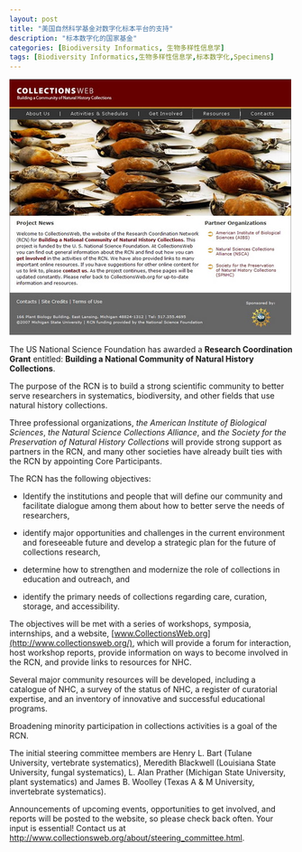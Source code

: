 ```yaml
---
layout: post
title: "美国自然科学基金对数字化标本平台的支持"
description: "标本数字化的国家基金"
categories: [Biodiversity Informatics, 生物多样性信息学]
tags: [Biodiversity Informatics,生物多样性信息学,标本数字化,Specimens]
---
```


![项目首页](/images/2009/3/vtheme7.jpg)

The US National Science Foundation has awarded a __Research Coordination Grant__ entitled: **Building a National Community of Natural History Collections**.

The purpose of the RCN is to build a strong scientific community to better serve researchers in systematics, biodiversity, and other fields that use natural history collections. 

Three professional organizations, *the American Institute of Biological Sciences*, *the Natural Science Collections Alliance*, and *the Society for the Preservation of Natural History Collections* will provide strong support as partners in the RCN, and many other societies have already built ties with the RCN by appointing Core Participants.


The RCN has the following objectives:

* Identify the institutions and people that will define our community and facilitate dialogue among them about how to better serve the needs of researchers,

* identify major opportunities and challenges in the current environment and foreseeable future and develop a strategic plan for the future of collections research,

* determine how to strengthen and modernize the role of collections in education and outreach, and

* identify the primary needs of collections regarding care, curation, storage, and accessibility.


The objectives will be met with a series of workshops, symposia, internships, and a website, [www.CollectionsWeb.org](http://www.collectionsweb.org/), which will provide a forum for interaction, host workshop reports, provide information on ways to become involved in the RCN, and provide links to resources for NHC.

Several major community resources will be developed, including a catalogue of NHC, a survey of the status of NHC, a register of curatorial expertise, and an inventory of innovative and successful educational programs.

Broadening minority participation in collections activities is a goal of the RCN. 


The initial steering committee members are Henry L. Bart (Tulane University, vertebrate systematics), Meredith Blackwell (Louisiana State University, fungal systematics), L. Alan Prather (Michigan State University, plant
systematics) and James B. Woolley (Texas A & M University, invertebrate systematics).


Announcements of upcoming events, opportunities to get involved, and reports will be posted to the website, so please check back often. Your input is essential!  Contact us at http://www.collectionsweb.org/about/steering_committee.html.



